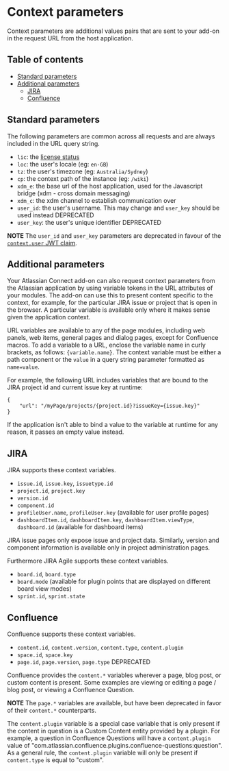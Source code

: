 # Context parameters

Context parameters are additional values pairs that are sent to your add-on in the request URL from the host application.

## Table of contents

* [Standard parameters](#standard-parameters)
* [Additional parameters](#additional-parameters)
  * [JIRA](#jira)
  * [Confluence](#confluence)

## <a name="standard-parameters"></a>Standard parameters

The following parameters are common across all requests and are always included in the URL query string.

* `lic`: the [license status](./licensing.html#license-status)
* `loc`: the user's locale (eg: `en-GB`)
* `tz`: the user's timezone (eg: `Australia/Sydney`)
* `cp`: the context path of the instance (eg: `/wiki`)
* `xdm_e`: the base url of the host application, used for the Javascript bridge (xdm - cross domain messaging)
* `xdm_c`: the xdm channel to establish communication over
* `user_id`: the user's username. This may change and `user_key` should be used instead <span class="aui-lozenge">DEPRECATED</span>
* `user_key`: the user's unique identifier <span class="aui-lozenge">DEPRECATED</span>

**NOTE** The `user_id` and `user_key` parameters are deprecated in favour of the [`context.user` JWT claim](./understanding-jwt.html#token-structure-claims).

## <a name="additional-parameters"></a>Additional parameters

Your Atlassian Connect add-on can also request context parameters from the Atlassian application by using
variable tokens in the URL attributes of your modules. The add-on can use this to present content specific to the
context, for example, for the particular JIRA issue or project that is open in the browser. A particular variable is
available only where it makes sense given the application context.

URL variables are available to any of the page modules, including web panels, web items, general pages and dialog pages,
except for Confluence macros. To add a variable to a URL, enclose the variable name in curly brackets, as follows: `{variable.name}`.
The context variable must be either a path component or the `value` in a query string parameter formatted as `name=value`.

For example, the following URL includes variables that are bound to the JIRA project id and current issue key at runtime:

```
{
    "url": "/myPage/projects/{project.id}?issueKey={issue.key}"
}
```

If the application isn't able to bind a value to the variable at runtime for any reason, it passes an empty value instead.

## <a name="additional-parameters-jira"></a>JIRA

JIRA supports these context variables.

 * `issue.id`, `issue.key`, `issuetype.id`
 * `project.id`, `project.key`
 * `version.id`
 * `component.id`
 * `profileUser.name`, `profileUser.key` (available for user profile pages)
 * `dashboardItem.id`, `dashboardItem.key`, `dashboardItem.viewType`, `dashboard.id` (available for dashboard items)

JIRA issue pages only expose issue and project data. Similarly, version and component information is available only in
project administration pages.

Furthermore JIRA Agile supports these context variables.
 * `board.id`, `board.type`
 * `board.mode` (available for plugin points that are displayed on different board view modes)
 * `sprint.id`, `sprint.state`
 
## <a name="additional-parameters-confluence"></a>Confluence

Confluence supports these context variables.

 * `content.id`, `content.version`, `content.type`, `content.plugin`
 * `space.id`, `space.key`
 * `page.id`, `page.version`, `page.type` <span class="aui-lozenge">DEPRECATED</span>

Confluence provides the `content.*` variables wherever a page, blog post, or custom content is present. Some examples are
viewing or editing a page / blog post, or viewing a Confluence Question.

**NOTE** The `page.*` variables are available, but have been deprecated in favor of their `content.*` counterparts.

The `content.plugin` variable is a special case variable that is only present if the content in question is a Custom
Content entity provided by a plugin. For example, a question in Confluence Questions will have a `content.plugin` value
of "com.atlassian.confluence.plugins.confluence-questions:question". As a general rule, the `content.plugin` variable
will only be present if `content.type` is equal to "custom".